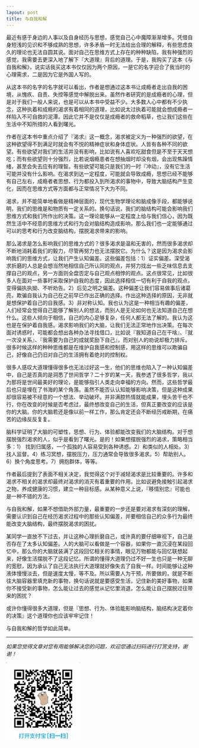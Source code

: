 ```yaml
---
layout: post
title: 与自我和解
---
```

最近有感于身边的人事以及自身经历与思想，感觉自己心中魔障渐渐增多。凭借自身短浅的见识和不够成熟的思想，许多矛盾一时无法给出合理的解释，有些思虑良久的理论也无法自圆其说。面对自己在思维方式上存在的种种缺陷，我有种强烈的感觉，我需要去更深入地了解下『大道理』背后的道理。于是，我购买了这本《与自我和解》，说实话我买这本书仅仅因为两个原因，一是它的名字迎合了我当时的心理需求，二是因为它是外国人写的。

从这本书的名字的名字就可以看出，作者是想通过这本书让成瘾者走出自我的困境，从愧疚、自责、失控等感觉中解脱出来。虽然作者研究的是成瘾者的心理，但是对于我们一般人来说，也是可以从本书中受益不少。大多数人心中都有不少执念，这种执着和成瘾的渴求有着相同的道理，比如说太过执着可能就会想成瘾者一样陷入不可自救的泥潭。因此它并不是仅仅是成瘾者的救命稻草，也让我们这些在生活中不知所措的人看到曙光。

作者在这本书中重点介绍了『渴求』这一概念，渴求被定义为一种强烈的欲望，在这种欲望得不到满足时就会有不悦的精神症状和身体症状。人皆有各种不同的欲望。有些欲望对我们的生活并没有影响，比如说有人喜欢吃甜食但是不至于天天想吃；而有些欲望则十分强烈，比若说烟瘾患者在想抽烟时却没有烟，会出现焦躁情绪，甚至会失去应有的理智。有些欲望可能只是我们的一时『冲动』，没有它生活可能并没有什么影响。在渴求到达一定程度，可能就会导致成瘾，思想已经不能够有自己左右，成瘾者者思想、行为都投入到所渴求的事物中，导致大脑结构产生变化，因而在思维方式等方面都与正常情况下大为不同。

渴求，并不能简单地看做是精神层面的，现代生物学理论和脑成像手段，都能够说明，我们的思维是和物质有一定关系的。换句话说，我们的脑结构可能会影响我们思维方式和我们所作出的决策。这一理论能够从一定程度上给与我们信心，因为既然生活中不经意的思维方式和行为会对脑结构造成影响，那么我们也一定能够通过可以的思考和行为改变脑结构，摆脱渴求带来的影响。

那么渴求是怎么影响我们的思维方式的？很多渴求是温和无害的，然而很多渴求却不断地消耗着我们的毅力，尽管再努力也无法摆脱它。为什么？这是因为渴求会影响我们的思维方式，让我们产生认知偏差。这些偏差包括：1）证实偏差。深受渴求折磨的人总是会想当然地相信自己所认同的观点，并努力找出一些乏味信息去支撑自己的观点，另一方面则全盘否定与自己观点相悖的观点。这点很常见，比如很多人在面对一些事时采取保护自我的态度，因此选择相信一切有利于自我的观点，变得偏执执拗、不听劝告。2）后见之明之偏差。这种偏差让我们容易做事后诸葛亮，欺骗自我认为自己在之前早已作出正确的选择。作出这种选择的原因，无非就是想保护着自己的自我感。3）非对称认知。我也认为这是一种相当有趣的偏差，人们经常会觉得自己能够了解别人的想法，而别人是无论如何也无法知道自己在想什么。这些人倾向于相信，自己的内心足够复杂，任何人都无法了解的。我认为这也是在保护着自我感。渴求影响我们的大脑，让我们无法正常地作出决策。在每次面对诱惑时，可能都会想出各种办法寻找借口，比如说『我知道自己在干啥』、『就一次没关系』、『我需要为自己的成就奖励下自己』，而对别人的劝说却极力排斥。很多时候这样的种种思维都是在维护自我感和控制感，用这样的思维可以欺骗自己，好像自己仍旧对自己的生活拥有着绝对的控制权。

很多人感叹大道理懂得很多也无法过好这一生，他们的思维也陷入了一种认知偏差中，自己是否真的是洞悉了世间哲学？二十岁的某一天，我参透了很多哲学，我以为那将是世间最美好的理论，是能够指引人类走向幸福的方向。然而，这些哲学最后也只是埋在了书海的某个角落。虽然不能否认认知能够影响决策，但是这种成果却很容易被不经意的一个想法、举动破坏。并非满腔热情就能成果，埋头苦干也不行，你在改变的时候是否考虑过，最终想改变自己的生活，但真正要改变的应该是你的大脑。你的大脑若还是像以前一样工作，那么肯定还会不断经历戒断期，在痛苦的边缘反反复复。

脑科学证明了大脑的可塑性，思想、行为、体验都能改变我们的大脑结构。对于想摆脱强烈渴求的人，似乎是看到了曙光。是的！如果想摆脱强烈的渴求，策略相当多：1） 找到归属感，一个孤独的人容易受到各种诱惑。2）和类似的人相处。3）找人监督。4）练习冥想，摆脱压力，压力通常会导致很多渴求。5）帮助别人。6）换个角度思考。7）拥抱群体，等等。

作者最后提到了表面不相关决定，我觉得这个对于减轻渴求是比较重要的。许多和渴求不相关的渴求却最终对渴求的消灭有着重要的作用。比如说避免接触引起渴求之物，养成健康的习惯，建立一种目标感。从某种意义上说，『移情别恋』可能也是一种不错的方法。

与自我和解，如果不想借助外部力量，最重要的一步还是要对渴求有深刻的理解，需要认识到自己在经历渴求过程中的那些认知偏差，并要相信自己的众多行为最终能改变大脑结构，最终摆脱渴求的困扰。

某同学一直放不下过去，并让这种心理折磨自己，或许真的要仔细审视下，自己是否存在了太多认知偏差。人的大脑可以看做是一个容器，如果你一直沉浸在某段回忆中，那么你的大脑就装满了这段回忆相关的事情，眼见万物都能与回忆联想起来，好像生活摆脱不了这段记忆。所谓的懂得大道理仍过不好一生也只是一种无聊的宽慰，因为承认了自己无法执行大道理就好像失去了自我一样。时间能够让这种液体慢慢淡去，但是速度太慢，等不及。所以需要人为干预，所要做的，就是不断往大脑容器里填充新的事物，换句话说就是要感受生活，记住新的美好事物，如果你不接受新的事物，怎么能让过去的感觉从记忆里消退，怎么能让自己摆脱过往带来的困扰？

或许你懂得很多大道理，但是『思想、行为、体验能影响脑结构，脑结构决定着你的决策』这个道理你也应该牢牢记住！

与自我和解的哲学如此简单。

---

_如果您觉得文章对您有用能够解决您的问题，欢迎您通过扫码进行打赏支持，谢谢！_

<img src="/public/post/img/alipay.jpg" style="width: 200px;margin:auto auto;"/>
